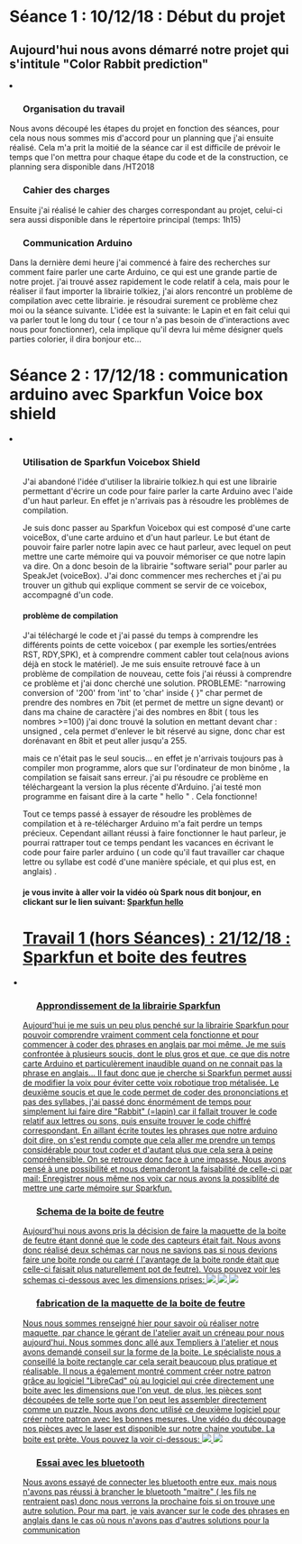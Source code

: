 <h1>Séance 1 : 10/12/18 : Début du projet</h1>
<h2> Aujourd'hui nous avons démarré notre projet qui s'intitule "Color Rabbit prediction"</h2>
 <li>
  <ul><h3> Organisation du travail </h3></ul>
     <p>Nous avons découpé les étapes du projet en fonction des séances, pour cela nous nous sommes mis d'accord pour un planning que j'ai ensuite réalisé. Cela m'a prit la moitié de la séance car il est difficile de prévoir le temps que l'on mettra pour chaque étape du code et de la construction, ce planning sera disponible dans /HT2018 </p>
 
 <ul><h3>Cahier des charges</h3></ul>
  <p>Ensuite j'ai réalisé le cahier des charges correspondant au projet, celui-ci sera aussi disponible dans le répertoire principal (temps: 1h15) </p>
  
  <ul><h3> Communication Arduino </h3></ul>
  <p>Dans la dernière demi heure j'ai commencé à faire des recherches sur comment faire parler une carte Arduino, ce qui est une grande partie de notre projet. j'ai trouvé assez rapidement le code relatif à cela, mais pour le réaliser il faut importer la librairie tolkiez, j'ai alors rencontré un problème de compilation avec cette librairie. je résoudrai surement ce problème chez moi ou la séance suivante. L'idée est la suivante: le Lapin et en fait celui qui va parler tout le long du tour ( ce tour n'a pas besoin de d'interactions avec nous pour fonctionner), cela implique qu'il devra lui même désigner quels parties colorier, il dira bonjour etc... </p>
  </li>

<h1>Séance 2 : 17/12/18 : communication arduino avec Sparkfun Voice box shield</h1>
<li>
<ul><h3> Utilisation de Sparkfun Voicebox Shield </h3>
<p> J'ai abandoné l'idée d'utiliser la librairie tolkiez.h qui est une librairie permettant d'écrire un code pour faire parler la carte Arduino avec l'aide d'un haut parleur. En effet je n'arrivais pas à résoudre les problèmes de compilation.

Je suis donc passer au Sparkfun Voicebox qui est composé d'une carte voiceBox, d'une carte arduino et d'un haut parleur. Le but étant de pouvoir faire parler notre lapin avec ce haut parleur, avec lequel on peut mettre une carte mémoire qui va pouvoir mémoriser ce que notre lapin va dire. On a donc besoin de la librairie "software serial" pour parler au SpeakJet (voiceBox). J'ai donc commencer mes recherches et j'ai pu trouver un github qui explique comment se servir de ce voicebox, accompagné d'un code. </p>

<h4> problème de compilation </h4>
<p> J'ai téléchargé le code et j'ai passé du temps à comprendre les différents points de cette voicebox ( par exemple les sorties/entrées RST, RDY,SPK), et à comprendre comment cabler tout cela(nous avions déjà en stock le matériel).
Je me suis ensuite retrouvé face à un problème de compilation de nouveau, cette fois j'ai réussi à comprendre ce problème et j'ai donc cherché une solution. PROBLEME: "narrowing conversion of '200' from 'int' to 'char' inside { }" char permet de prendre des nombres en 7bit (et permet de mettre un signe devant) or dans ma chaine de caractère j'ai des nombres en 8bit ( tous les nombres >=100) j'ai donc trouvé la solution en mettant devant char : unsigned , cela permet d'enlever le bit réservé au signe, donc char est dorénavant en 8bit et peut aller jusqu'a 255. </p>

<p> mais ce n'était pas le seul soucis... en effet je n'arrivais toujours pas à compiler mon programme, alors que sur l'ordinateur de mon binôme , la compilation se faisait sans erreur. j'ai pu résoudre ce problème en téléchargeant la version la plus récente d'Arduino. j'ai testé mon programme en faisant dire à la carte " hello " . Cela fonctionne! </p>

<p> Tout ce temps passé à essayer de résoudre les problèmes de compilation et à re-télécharger Arduino m'a fait perdre un temps précieux. Cependant aillant réussi à faire fonctionner le haut parleur, je pourrai rattraper tout ce temps pendant les vacances en écrivant le code pour faire parler arduino ( un code qu'il faut travailler car chaque lettre ou syllabe est codé d'une manière spéciale, et qui plus est, en anglais) . </p>

<h4> je vous invite à aller voir la vidéo où Spark nous dit bonjour, en clickant sur le lien suivant: <a href="https://www.youtube.com/watch?v=zQq6gc-LgdA"/> Sparkfun hello </h4> </li>

<h1>Travail 1 (hors Séances) : 21/12/18 : Sparkfun et boite des feutres</h1>
<li>
 <ul><h3> Approndissement de la librairie Sparkfun </h3></ul>
 <p> Aujourd'hui je me suis un peu plus penché sur la librairie Sparkfun pour pouvoir comprendre vraiment comment cela fonctionne et pour commencer à coder des phrases en anglais par moi même. Je me suis confrontée à plusieurs soucis, dont le plus gros et que, ce que dis notre carte Arduino et particulèrement inaudible quand on ne connait pas la phrase en anglais... Il faut donc que je cherche si Sparkfun permet aussi de modifier la voix pour éviter cette voix robotique trop métalisée. Le deuxième soucis et que le code permet de coder des prononciations et pas des syllabes, j'ai passé donc énormément de temps pour simplement lui faire dire "Rabbit" (=lapin) car il fallait trouver le code relatif aux lettres ou sons, puis ensuite trouver le code chiffré correspondant. En aillant écrite toutes les phrases que notre arduino doit dire, on s'est rendu compte que cela aller me prendre un temps considérable pour tout coder et d'autant plus que cela sera à peine compréhensible. On se retrouve donc face à une impasse. 
Nous avons pensé à une possibilité et nous demanderont la faisabilité de celle-ci par mail:
   Enregistrer nous même nos voix car nous avons la possiblité de mettre une carte mémoire sur Sparkfun. </p>

 <ul><h3> Schema de la boite de feutre </h3></ul>  
 <p> Aujourd'hui nous avons pris la décision de faire la maquette de la boite de feutre étant donné que le code des capteurs était fait.
 Nous avons donc réalisé deux schémas car nous ne savions pas si nous devions faire une boite ronde ou carré ( l'avantage de la boite ronde était que celle-ci faisait plus naturellement pot de feutre). Vous pouvez voir les schemas ci-dessous avec les dimensions prises:
 
 <img src= ../Ressources/schema_boite_feutre_rectangle.JPG>
 <img src= ../Ressources/schema_boite_feutre_ronde.JPG>
 <img src= ../Ressources/schema_boite_feutre_ronde_2.JPG> </p>
 
 <ul><h3> fabrication de la maquette de la boite de feutre </h3></ul> 
 <p> Nous nous sommes renseigné hier pour savoir où réaliser notre maquette, par chance le gérant de l'atelier avait un créneau pour nous aujourd'hui. Nous sommes donc allé aux Templiers à l'atelier et nous avons demandé conseil sur la forme de la boite. Le spécialiste nous a conseillé la boite rectangle car cela serait beaucoup plus pratique et réalisable. Il nous a également montré comment créer notre patron grâce au logiciel "LibreCad" où au logiciel qui crée directement une boite avec les dimensions que l'on veut, de plus, les pièces sont découpées de telle sorte que l'on peut les assembler directement comme un puzzle.  Nous avons donc utilisé ce deuxième logiciel pour créer notre patron avec les bonnes mesures. Une vidéo du découpage nos pièces avec le laser est disponible sur notre chaine youtube. La boite est prète. Vous pouvez la voir ci-dessous:
 
 <img src= ../Ressources/boite_feutre_1.JPG>
 <img src= ../Ressources/boite_feutre_2.JPG> </p>
 
 <ul><h3> Essai avec les bluetooth </h3></ul> 
 <p> Nous avons essayé de connecter les bluetooth entre eux, mais nous n'avons pas réussi à brancher le bluetooth "maitre" ( les fils ne rentraient pas) donc nous verrons la prochaine fois si on trouve une autre solution. 
 Pour ma part, je vais avancer sur le code des phrases en anglais dans le cas où nous n'avons pas d'autres solutions pour la communication </p>
  </li>
